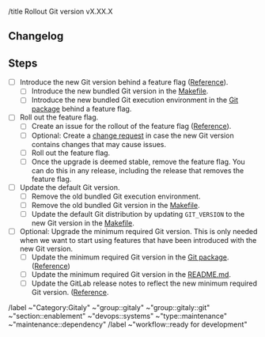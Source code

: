 /title Rollout Git version vX.XX.X

## Changelog

<!--
Add the changelog related to the new version and how this impacts us. It is especially important to highlight changes that increase the risk for this particular upgrade.
Would be really nice to point out contributions made by the Gitaly team, if any.
-->

## Steps

- [ ] Introduce the new Git version behind a feature flag ([Reference](https://gitlab.com/gitlab-org/gitaly/-/merge_requests/5587)).
  - [ ] Introduce the new bundled Git version in the [Makefile](/Makefile).
  - [ ] Introduce the new bundled Git execution environment in the [Git package](/internal/git/execution_environment.go) behind a feature flag.
- [ ] Roll out the feature flag.
  - [ ] Create an issue for the rollout of the feature flag ([Reference](https://gitlab.com/gitlab-org/gitaly/-/issues/5030)).
  - [ ] Optional: Create a [change request](https://about.gitlab.com/handbook/engineering/infrastructure/change-management/#change-request-workflows) in case the new Git version contains changes that may cause issues.
  - [ ] Roll out the feature flag.
  - [ ] Once the upgrade is deemed stable, remove the feature flag. You can do this in any release, including the release that removes the feature flag.
- [ ] Update the default Git version.
  - [ ] Remove the old bundled Git execution environment.
  - [ ] Remove the old bundled Git version in the [Makefile](/Makefile).
  - [ ] Update the default Git distribution by updating `GIT_VERSION` to the new Git version in the [Makefile](/Makefile).
- [ ] Optional: Upgrade the minimum required Git version. This is only needed when we want to start using features that have been introduced with the new Git version.
  - [ ] Update the minimum required Git version in the [Git package](/internal/git/version.go). ([Reference](https://gitlab.com/gitlab-org/gitaly/-/merge_requests/5705))
  - [ ] Update the minimum required Git version in the [README.md](/README.md).
  - [ ] Update the GitLab release notes to reflect the new minimum required Git version. ([Reference](https://gitlab.com/gitlab-org/gitlab/-/merge_requests/107565).

/label ~"Category:Gitaly" ~"group::gitaly" ~"group::gitaly::git" ~"section::enablement" ~"devops::systems" ~"type::maintenance" ~"maintenance::dependency"
/label ~"workflow::ready for development"
